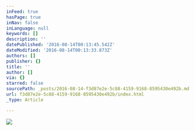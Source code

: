 ```yaml
---
inFeed: true
hasPage: true
inNav: false
inLanguage: null
keywords: []
description: ''
datePublished: '2016-08-14T00:13:45.542Z'
dateModified: '2016-08-14T00:13:33.873Z'
authors: []
publisher: {}
title: ''
author: []
via: {}
starred: false
sourcePath: _posts/2016-08-14-f3d87e2e-5c88-4159-9168-8595430e492b.md
url: f3d87e2e-5c88-4159-9168-8595430e492b/index.html
_type: Article

---
```

![](https://the-grid-user-content.s3-us-west-2.amazonaws.com/9cdbce91-24fd-4755-9d9b-4368a959baa8.jpg)